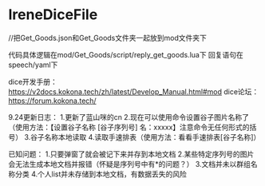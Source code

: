 # IreneDiceFile
 
//把Get_Goods.json和Get_Goods文件夹一起放到mod文件夹下

代码具体逻辑在mod/Get_Goods/script/reply_get_goods.lua下
回复语句在speech/yaml下

dice开发手册：https://v2docs.kokona.tech/zh/latest/Develop_Manual.html#mod
dice论坛：https://forum.kokona.tech/

9.24更新日志：
1.更新了蓝山咪的cn
2.现在可以使用命令设置谷子图片名称了（使用方法：【设置谷子名称 [谷子序列号] 名：xxxxx】注意命令无任何形式的括号）
3.谷子名称本地读取
4.读取手速排表（使用方法：看看手速排表[谷子名称]）

已知问题：
1.只要弹窗了就会被记下来并存到本地文档
2.某些特定序列号的图片会无法生成本地文档并报错（怀疑是序列号中有*的问题？）
3.文档并未以群组名称分类
4.个人list并未存储到本地文档，有数据丢失的风险
